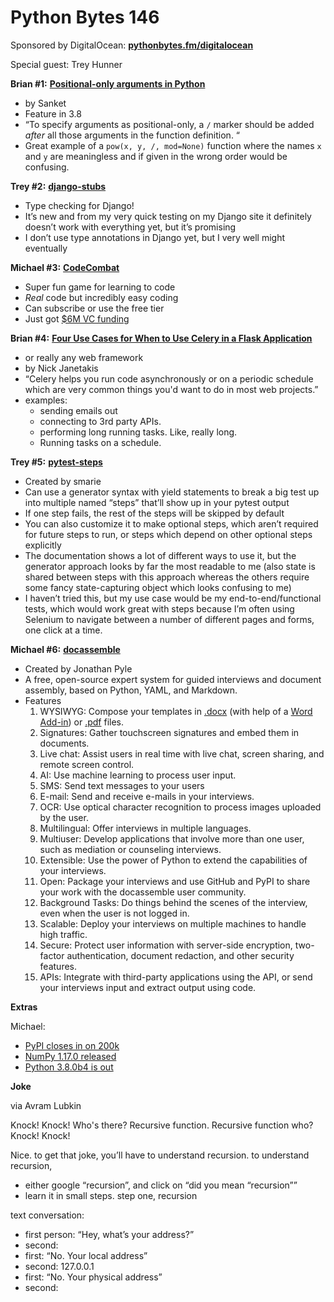 # Python Bytes 146
Sponsored by DigitalOcean: [**pythonbytes.fm/digitalocean**](https://pythonbytes.fm/digitalocean)

Special guest: Trey Hunner

**Brian #1:** [**Positional-only arguments in Python**](https://deepsource.io/blog/python-positional-only-arguments/)

- by Sanket
- Feature in 3.8
- “To specify arguments as positional-only, a `/` marker should be added *after* all those arguments in the function definition. “
- Great example of a `pow(x, y, /, mod=None)` function where the names `x` and `y` are meaningless and if given in the wrong order would be confusing. 

**Trey #2:** [**django-stubs**](https://sobolevn.me/2019/08/typechecking-django-and-drf)

- Type checking for Django!
- It’s new and from my very quick testing on my Django site it definitely doesn’t work with everything yet, but it’s promising
- I don’t use type annotations in Django yet, but I very well might eventually

**Michael #3:** [**CodeCombat**](https://codecombat.com)

- Super fun game for learning to code
- *Real* code but incredibly easy coding
- Can subscribe or use the free tier
- Just got [$6M VC funding](https://app.getpocket.com/read/2706624094?src=fx_new_tab)

**Brian #4:** [**Four Use Cases for When to Use Celery in a Flask Application**](https://nickjanetakis.com/blog/4-use-cases-for-when-to-use-celery-in-a-flask-application)

- or really any web framework
- by Nick Janetakis
- “Celery helps you run code asynchronously or on a periodic schedule which are very common things you'd want to do in most web projects.”
- examples:
	- sending emails out
	- connecting to 3rd party APIs. 
	- performing long running tasks. Like, really long. 
	- Running tasks on a schedule. 

**Trey #5:** [**pytest-steps**](https://smarie.github.io/python-pytest-steps/#2-usage-explicit-mode)

- Created by smarie
- Can use a generator syntax with yield statements to break a big test up into multiple named “steps” that’ll show up in your pytest output
- If one step fails, the rest of the steps will be skipped by default
- You can also customize it to make optional steps, which aren’t required for future steps to run, or steps which depend on other optional steps explicitly
- The documentation shows a lot of different ways to use it, but the generator approach looks by far the most readable to me (also state is shared between steps with this approach whereas the others require some fancy state-capturing object which looks confusing to me)
- I haven’t tried this, but my use case would be my end-to-end/functional tests, which would work great with steps because I’m often using Selenium to navigate between a number of different pages and forms, one click at a time.

**Michael #6:** [**docassemble**](https://docassemble.org/)

- Created by Jonathan Pyle
- A free, open-source expert system for guided interviews and document assembly, based on Python, YAML, and Markdown.
- Features
	1. WYSIWYG: Compose your templates in [](https://docassemble.org/docs/documents.html#docx%20template%20file)[.docx](https://docassemble.org/docs/documents.html#docx%20template%20file) (with help of a [](https://docassemble.org/docs/playground.html#word%20addin)[Word Add-in](https://docassemble.org/docs/playground.html#word%20addin)) or [](https://docassemble.org/docs/documents.html#pdf%20template%20file)[.pdf](https://docassemble.org/docs/documents.html#pdf%20template%20file) files.
	2. Signatures: Gather touchscreen signatures and embed them in documents.
	3. Live chat: Assist users in real time with live chat, screen sharing, and remote screen control.
	4. AI: Use machine learning to process user input.
	5. SMS: Send text messages to your users
	6. E-mail: Send and receive e-mails in your interviews.
	7. OCR: Use optical character recognition to process images uploaded by the user.
	8. Multilingual: Offer interviews in multiple languages.
	9. Multiuser: Develop applications that involve more than one user, such as mediation or counseling interviews.
	10. Extensible: Use the power of Python to extend the capabilities of your interviews.
	11. Open: Package your interviews and use GitHub and PyPI to share your work with the docassemble user community.
	12. Background Tasks: Do things behind the scenes of the interview, even when the user is not logged in.
	13. Scalable: Deploy your interviews on multiple machines to handle high traffic.
	14. Secure: Protect user information with server-side encryption, two-factor authentication, document redaction, and other security features.
	15. APIs: Integrate with third-party applications using the API, or send your interviews input and extract output using code.

**Extras**

Michael:

- [PyPI closes in on 200k](https://twitter.com/raymondh/status/1163267960040853506)
- [NumPy 1.17.0 released](https://www.mail-archive.com/numpy-discussion@python.org/msg03276.html)
- [Python 3.8.0b4 is out](https://www.python.org/downloads/release/python-380b4/)

**Joke**

via Avram Lubkin

Knock! Knock!
Who's there?
Recursive function.
Recursive function who?
Knock! Knock!

Nice. to get that joke, you’ll have to understand recursion. 
to understand recursion, 

- either google “recursion”, and click on “did you mean “recursion””
- learn it in small steps. step one, recursion

text conversation:

- first person: “Hey, what’s your address?”
- second: <gives IP address>
- first: “No. Your local address”
- second: 127.0.0.1
- first: “No. Your physical address”
- second: <gives MAC address>


